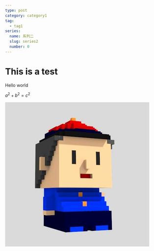 ```yaml
---
type: post
category: category1
tag:
  - tag1
series:
  name: 系列二
  slug: series2
  number: 0
---
```


# This is a test

Hello world

$a^2+b^2=c^2$

![test image](./profile.jpg)
